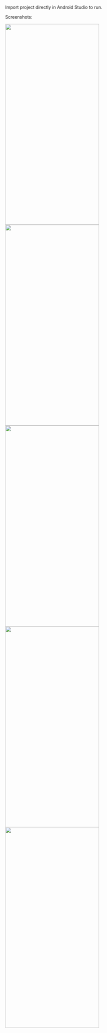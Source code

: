 Import project directly in Android Studio to run.

Screenshots:

<image src="https://github.com/user-attachments/assets/b36c8bbc-5735-4d22-b084-c40e690a07d3" width=300 height=640>
<image src="https://github.com/user-attachments/assets/73ee4e10-0c29-48cd-9cc5-8291aa2ec9ee" width=300 height=640>
<image src="https://github.com/user-attachments/assets/0883e9af-a6ae-4e92-9282-c4b65a583b7f" width=300 height=640>
<image src="https://github.com/user-attachments/assets/f5ace405-514d-4e61-b6b1-6e70c3380b4e" width=300 height=640>
<image src="https://github.com/user-attachments/assets/f4b6ac41-7921-4c75-b9ed-e2cd9efb5d38" width=300 height=640>
